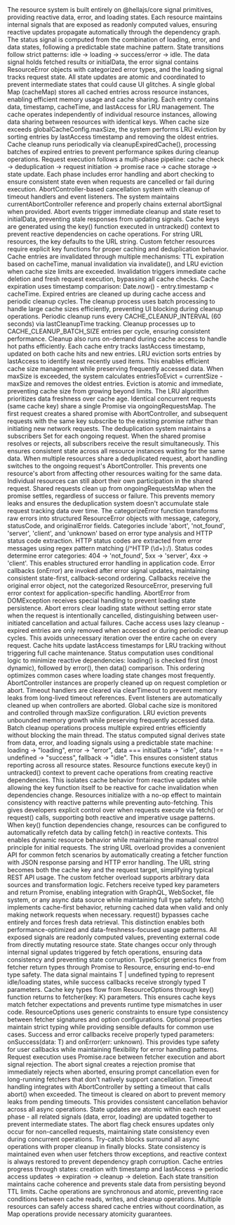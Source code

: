 <technical-internals>
  <core-architecture>
    <reactive-state-system>
      <signal-integration>
        The resource system is built entirely on @hellajs/core signal primitives, providing reactive data, error, and loading states. Each resource maintains internal signals that are exposed as readonly computed values, ensuring reactive updates propagate automatically through the dependency graph. The status signal is computed from the combination of loading, error, and data states, following a predictable state machine pattern.
      </signal-integration>
      <state-management-lifecycle>
        State transitions follow strict patterns: idle → loading → success/error → idle. The data signal holds fetched results or initialData, the error signal contains ResourceError objects with categorized error types, and the loading signal tracks request state. All state updates are atomic and coordinated to prevent intermediate states that could cause UI glitches.
      </state-management-lifecycle>
    </reactive-state-system>
    <cache-architecture>
      <global-cache-design>
        A single global Map (cacheMap) stores all cached entries across resource instances, enabling efficient memory usage and cache sharing. Each entry contains data, timestamp, cacheTime, and lastAccess for LRU management. The cache operates independently of individual resource instances, allowing data sharing between resources with identical keys.
      </global-cache-design>
      <lru-eviction-system>
        When cache size exceeds globalCacheConfig.maxSize, the system performs LRU eviction by sorting entries by lastAccess timestamp and removing the oldest entries. Cache cleanup runs periodically via cleanupExpiredCache(), processing batches of expired entries to prevent performance spikes during cleanup operations.
      </lru-eviction-system>
    </cache-architecture>
    <request-lifecycle-engine>
      <fetch-execution-phases>
        Request execution follows a multi-phase pipeline: cache check → deduplication → request initiation → promise race → cache storage → state update. Each phase includes error handling and abort checking to ensure consistent state even when requests are cancelled or fail during execution.
      </fetch-execution-phases>
      <abort-mechanism>
        AbortController-based cancellation system with cleanup of timeout handlers and event listeners. The system maintains currentAbortController reference and properly chains external abortSignal when provided. Abort events trigger immediate cleanup and state reset to initialData, preventing stale responses from updating signals.
      </abort-mechanism>
    </request-lifecycle-engine>
  </core-architecture>
  <caching-system>
    <cache-key-management>
      <key-generation-strategy>
        Cache keys are generated using the key() function executed in untracked() context to prevent reactive dependencies on cache operations. For string URL resources, the key defaults to the URL string. Custom fetcher resources require explicit key functions for proper caching and deduplication behavior.
      </key-generation-strategy>
      <cache-invalidation-patterns>
        Cache entries are invalidated through multiple mechanisms: TTL expiration based on cacheTime, manual invalidation via invalidate(), and LRU eviction when cache size limits are exceeded. Invalidation triggers immediate cache deletion and fresh request execution, bypassing all cache checks.
      </cache-invalidation-patterns>
    </cache-key-management>
    <ttl-based-expiration>
      <expiration-algorithm>
        Cache expiration uses timestamp comparison: Date.now() - entry.timestamp < cacheTime. Expired entries are cleaned up during cache access and periodic cleanup cycles. The cleanup process uses batch processing to handle large cache sizes efficiently, preventing UI blocking during cleanup operations.
      </expiration-algorithm>
      <cleanup-scheduling>
        Periodic cleanup runs every CACHE_CLEANUP_INTERVAL (60 seconds) via lastCleanupTime tracking. Cleanup processes up to CACHE_CLEANUP_BATCH_SIZE entries per cycle, ensuring consistent performance. Cleanup also runs on-demand during cache access to handle hot paths efficiently.
      </cleanup-scheduling>
    </ttl-based-expiration>
    <lru-implementation>
      <access-tracking>
        Each cache entry tracks lastAccess timestamp, updated on both cache hits and new entries. LRU eviction sorts entries by lastAccess to identify least recently used items. This enables efficient cache size management while preserving frequently accessed data.
      </access-tracking>
      <eviction-strategy>
        When maxSize is exceeded, the system calculates entriesToEvict = currentSize - maxSize and removes the oldest entries. Eviction is atomic and immediate, preventing cache size from growing beyond limits. The LRU algorithm prioritizes data freshness over cache age.
      </eviction-strategy>
    </lru-implementation>
  </caching-system>
  <request-deduplication>
    <concurrent-request-handling>
      <deduplication-mechanism>
        Identical concurrent requests (same cache key) share a single Promise via ongoingRequestsMap. The first request creates a shared promise with AbortController, and subsequent requests with the same key subscribe to the existing promise rather than initiating new network requests.
      </deduplication-mechanism>
      <subscriber-notification>
        The deduplication system maintains a subscribers Set for each ongoing request. When the shared promise resolves or rejects, all subscribers receive the result simultaneously. This ensures consistent state across all resource instances waiting for the same data.
      </subscriber-notification>
    </concurrent-request-handling>
    <abort-coordination>
      <shared-abort-handling>
        When multiple resources share a deduplicated request, abort handling switches to the ongoing request's AbortController. This prevents one resource's abort from affecting other resources waiting for the same data. Individual resources can still abort their own participation in the shared request.
      </shared-abort-handling>
      <cleanup-synchronization>
        Shared requests clean up from ongoingRequestsMap when the promise settles, regardless of success or failure. This prevents memory leaks and ensures the deduplication system doesn't accumulate stale request tracking data over time.
      </cleanup-synchronization>
    </abort-coordination>
  </request-deduplication>
  <error-handling-system>
    <error-categorization>
      <structured-error-types>
        The categorizeError function transforms raw errors into structured ResourceError objects with message, category, statusCode, and originalError fields. Categories include 'abort', 'not_found', 'server', 'client', and 'unknown' based on error type analysis and HTTP status code extraction.
      </structured-error-types>
      <status-code-extraction>
        HTTP status codes are extracted from error messages using regex pattern matching (/^HTTP (\d+):/). Status codes determine error categories: 404 → 'not_found', 5xx → 'server', 4xx → 'client'. This enables structured error handling in application code.
      </status-code-extraction>
    </error-categorization>
    <error-propagation>
      <callback-integration>
        Error callbacks (onError) are invoked after error signal updates, maintaining consistent state-first, callback-second ordering. Callbacks receive the original error object, not the categorized ResourceError, preserving full error context for application-specific handling.
      </callback-integration>
      <abort-error-handling>
        AbortError from DOMException receives special handling to prevent loading state persistence. Abort errors clear loading state without setting error state when the request is intentionally cancelled, distinguishing between user-initiated cancellation and actual failures.
      </abort-error-handling>
    </error-propagation>
  </error-handling-system>
  <performance-optimization>
    <lazy-evaluation-strategies>
      <cache-access-patterns>
        Cache access uses lazy cleanup - expired entries are only removed when accessed or during periodic cleanup cycles. This avoids unnecessary iteration over the entire cache on every request. Cache hits update lastAccess timestamps for LRU tracking without triggering full cache maintenance.
      </cache-access-patterns>
      <signal-computation-efficiency>
        Status computation uses conditional logic to minimize reactive dependencies: loading() is checked first (most dynamic), followed by error(), then data() comparison. This ordering optimizes common cases where loading state changes most frequently.
      </signal-computation-efficiency>
    </lazy-evaluation-strategies>
    <memory-management>
      <controller-cleanup>
        AbortController instances are properly cleaned up on request completion or abort. Timeout handlers are cleared via clearTimeout to prevent memory leaks from long-lived timeout references. Event listeners are automatically cleaned up when controllers are aborted.
      </controller-cleanup>
      <cache-size-management>
        Global cache size is monitored and controlled through maxSize configuration. LRU eviction prevents unbounded memory growth while preserving frequently accessed data. Batch cleanup operations process multiple expired entries efficiently without blocking the main thread.
      </cache-size-management>
    </memory-management>
  </performance-optimization>
  <reactive-integration-patterns>
    <signal-composition>
      <computed-state-derivation>
        The status computed signal derives state from data, error, and loading signals using a predictable state machine: loading → "loading", error → "error", data === initialData → "idle", data !== undefined → "success", fallback → "idle". This ensures consistent status reporting across all resource states.
      </computed-state-derivation>
      <dependency-tracking>
        Resource functions execute key() in untracked() context to prevent cache operations from creating reactive dependencies. This isolates cache behavior from reactive updates while allowing the key function itself to be reactive for cache invalidation when dependencies change.
      </dependency-tracking>
    </signal-composition>
    <effect-system-integration>
      <manual-control-pattern>
        Resources initialize with a no-op effect to maintain consistency with reactive patterns while preventing auto-fetching. This gives developers explicit control over when requests execute via fetch() or request() calls, supporting both reactive and imperative usage patterns.
      </manual-control-pattern>
      <reactive-key-updates>
        When key() function dependencies change, resources can be configured to automatically refetch data by calling fetch() in reactive contexts. This enables dynamic resource behavior while maintaining the manual control principle for initial requests.
      </reactive-key-updates>
    </effect-system-integration>
  </reactive-integration-patterns>
  <api-design-patterns>
    <overloaded-interfaces>
      <string-url-optimization>
        The string URL overload provides a convenient API for common fetch scenarios by automatically creating a fetcher function with JSON response parsing and HTTP error handling. The URL string becomes both the cache key and the request target, simplifying typical REST API usage.
      </string-url-optimization>
      <custom-fetcher-flexibility>
        The custom fetcher overload supports arbitrary data sources and transformation logic. Fetchers receive typed key parameters and return Promise<T>, enabling integration with GraphQL, WebSocket, file system, or any async data source while maintaining full type safety.
      </custom-fetcher-flexibility>
    </overloaded-interfaces>
    <method-semantics>
      <fetch-vs-request-distinction>
        fetch() implements cache-first behavior, returning cached data when valid and only making network requests when necessary. request() bypasses cache entirely and forces fresh data retrieval. This distinction enables both performance-optimized and data-freshness-focused usage patterns.
      </fetch-vs-request-distinction>
      <state-mutation-prevention>
        All exposed signals are readonly computed values, preventing external code from directly mutating resource state. State changes occur only through internal signal updates triggered by fetch operations, ensuring data consistency and preventing state corruption.
      </state-mutation-prevention>
    </method-semantics>
  </api-design-patterns>
  <type-safety-system>
    <generic-type-flow>
      <return-type-inference>
        TypeScript generics flow from fetcher return types through Promise<T> to Resource<T>, ensuring end-to-end type safety. The data signal maintains T | undefined typing to represent idle/loading states, while success callbacks receive strongly typed T parameters.
      </return-type-inference>
      <key-type-consistency>
        Cache key types flow from ResourceOptions<T, K> through key() function returns to fetcher(key: K) parameters. This ensures cache keys match fetcher expectations and prevents runtime type mismatches in user code.
      </key-type-consistency>
    </generic-type-flow>
    <option-validation>
      <configuration-type-safety>
        ResourceOptions uses generic constraints to ensure type consistency between fetcher signatures and option configurations. Optional properties maintain strict typing while providing sensible defaults for common use cases.
      </configuration-type-safety>
      <callback-parameter-typing>
        Success and error callbacks receive properly typed parameters: onSuccess(data: T) and onError(err: unknown). This provides type safety for user callbacks while maintaining flexibility for error handling patterns.
      </callback-parameter-typing>
    </option-validation>
  </type-safety-system>
  <advanced-internals>
    <promise-race-implementation>
      <abort-signal-racing>
        Request execution uses Promise.race between fetcher execution and abort signal rejection. The abort signal creates a rejection promise that immediately rejects when aborted, ensuring prompt cancellation even for long-running fetchers that don't natively support cancellation.
      </abort-signal-racing>
      <timeout-coordination>
        Timeout handling integrates with AbortController by setting a timeout that calls abort() when exceeded. The timeout is cleared on abort to prevent memory leaks from pending timeouts. This provides consistent cancellation behavior across all async operations.
      </timeout-coordination>
    </promise-race-implementation>
    <state-consistency-guarantees>
      <atomic-updates>
        State updates are atomic within each request phase - all related signals (data, error, loading) are updated together to prevent intermediate states. The abort flag check ensures updates only occur for non-cancelled requests, maintaining state consistency even during concurrent operations.
      </atomic-updates>
      <exception-safety>
        Try-catch blocks surround all async operations with proper cleanup in finally blocks. State consistency is maintained even when user fetchers throw exceptions, and reactive context is always restored to prevent dependency graph corruption.
      </exception-safety>
    </state-consistency-guarantees>
    <cache-coherence-protocols>
      <entry-lifecycle-management>
        Cache entries progress through states: creation with timestamp and lastAccess → periodic access updates → expiration → cleanup → deletion. Each state transition maintains cache coherence and prevents stale data from persisting beyond TTL limits.
      </entry-lifecycle-management>
      <concurrent-access-handling>
        Cache operations are synchronous and atomic, preventing race conditions between cache reads, writes, and cleanup operations. Multiple resources can safely access shared cache entries without coordination, as Map operations provide necessary atomicity guarantees.
      </concurrent-access-handling>
    </cache-coherence-protocols>
  </advanced-internals>
</technical-internals>